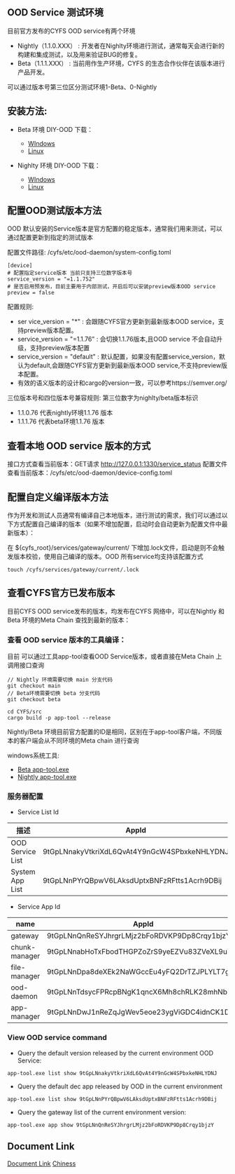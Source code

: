 ## OOD Service 测试环境

目前官方发布的CYFS OOD service有两个环境

+ Nightly（1.1.0.XXX） : 开发者在Nighlty环境进行测试，通常每天会进行新的构建和集成测试，以及用来验证BUG的修复。
+ Beta（1.1.1.XXX） : 当前用作生产环境，CYFS 的生态合作伙伴在该版本进行产品开发。

可以通过版本号第三位区分测试环境1-Beta、0-Nightly

## 安装方法:

+ Beta 环境 DIY-OOD 下载：
  + [WIndows](https://www.cyfs.com/download/beta/ood/windows/latest)
  + [Linux](https://www.cyfs.com/download/beta/ood/linux/latest/)

+ Nighlty 环境 DIY-OOD 下载：
  + [WIndows](http://bdttest.tinyappcloud.com/cyfs_test_package/DIY_OOD_Nightly/CYFSOOD-x86-64-1.0.0.524-nightly.exe)
  + [Linux](http://bdttest.tinyappcloud.com/cyfs_test_package/DIY_OOD_Nightly/CYFSOOD-x86-64-1.0.0.524-nightly.bin)

## 配置OOD测试版本方法
OOD 默认安装的Service版本是官方配置的稳定版本，通常我们用来测试，可以通过配置更新到指定的测试版本

配置文件路径: /cyfs/etc/ood-daemon/system-config.toml
```
[device]
# 配置指定service版本 当前只支持三位数字版本号
service_version = "=1.1.752"
# 是否启用预发布，目前主要用于内部测试，开启后可以安装preview版本OOD service
preview = false
```

配置规则: 
+ ser vice_version = "*" : 会跟随CYFS官方更新到最新版本OOD service，支持preview版本配置。
+ service_version = "=1.1.76" : 会切换1.1.76版本,且OOD service 不会自动升级，支持preview版本配置
+ service_version = "default" : 默认配置，如果没有配置service_version，默认为default,会跟随CYFS官方更新到最新版本OOD service,不支持preview版本配置。
+ 有效的语义版本的设计和cargo的version一致，可以参考https://semver.org/

三位版本号和四位版本号兼容规则: 第三位数字为nighlty/beta版本标识
+ 1.1.0.76 代表nightly环境1.1.76 版本
+ 1.1.1.76 代表beta环境1.1.76 版本


## 查看本地 OOD service 版本的方式
	
接口方式查看当前版本：GET请求 http://127.0.0.1:1330/service_status
配置文件查看当前版本：/cyfs/etc/ood-daemon/device-config.toml


## 配置自定义编译版本方法

作为开发和测试人员通常有编译自己本地版本，进行测试的需求，我们可以通过以下方式配置自己编译的版本（如果不增加配置，启动时会自动更新为配置文件中最新版本）：

在 ${cyfs_root}/services/gateway/current/ 下增加.lock文件，启动是则不会触发版本校验，使用自己编译的版本。OOD 所有service均支持该配置方式
```
touch /cyfs/services/gateway/current/.lock
```

## 查看CYFS官方已发布版本

目前CYFS OOD service发布的版本，均发布在CYFS 网络中，可以在Nightly 和 Beta 环境的Meta Chain 查找到最新的版本：

### 查看 OOD service 版本的工具编译：
目前 可以通过工具app-tool查看OOD Service版本，或者直接在Meta Chain 上调用接口查询
```
// Nightly 环境需要切换 main 分支代码
git checkout main
// Beta环境需要切换 beta 分支代码
git checkout beta 

cd CYFS/src
cargo build -p app-tool --release
```
Nightly/Beta 环境目前官方配置的ID是相同，区别在于app-tool客户端，不同版本的客户端会从不同环境的Meta chain 进行查询

windows系统工具:
+ [Beta app-tool.exe](http://bdttest.tinyappcloud.com/cyfs_test_package/beta_tool/app-tool.exe)
+ [Nightly app-tool.exe](http://bdttest.tinyappcloud.com/cyfs_test_package/nightly_tool/app-tool.exe)

### 服务器配置

+ Service List Id

| 描述|AppId |
| ---------- | ---------------------------   |
| OOD Service List | 9tGpLNnakyVtkriXdL6QvAt4Y9nGcW4SPbxkeNHLYDNJ |
| System App List | 9tGpLNnPYrQBpwV6LAksdUptxBNFzRFtts1Acrh9DBij |


+ Service App Id

|  name   | AppId  |
| ---------- | ---------------------------   |
| gateway	|9tGpLNnQnReSYJhrgrLMjz2bFoRDVKP9Dp8Crqy1bjzY |
| chunk-manager	|9tGpLNnabHoTxFbodTHGPZoZrS9yeEZVu83ZVeXL9uVr |
| file-manager	|9tGpLNnDpa8deXEk2NaWGccEu4yFQ2DrTZJPLYLT7gj4 |
| ood-daemon	|9tGpLNnTdsycFPRcpBNgK1qncX6Mh8chRLK28mhNb6fU |
| app-manager	|9tGpLNnDwJ1nReZqJgWev5eoe23ygViGDC4idnCK1Dy5 |

### View OOD service command

+ Query the default version released by the current environment OOD Service:

```
app-tool.exe list show 9tGpLNnakyVtkriXdL6QvAt4Y9nGcW4SPbxkeNHLYDNJ
```

+ Query the default dec app released by OOD in the current environment

```
app-tool.exe list show 9tGpLNnPYrQBpwV6LAksdUptxBNFzRFtts1Acrh9DBij
```

+ Query the gateway list of the current environment version:

```
app-tool.exe app show 9tGpLNnQnReSYJhrgrLMjz2bFoRDVKP9Dp8Crqy1bjzY
```

## Document Link

[Document Link](https://github.com/buckyos/cyfs-test-lab/tree/main/doc/en/tutorial/Test-Environment/ood_sevice_config_version.md)
[Chiness](https://github.com/buckyos/cyfs-test-lab/tree/main/doc/zh-CN/使用教程/环境配置/ood_sevice配置测试版本.md)